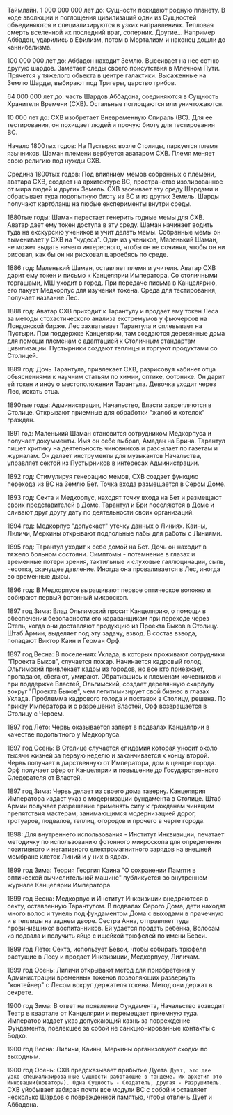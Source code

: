 Таймлайн.
1 000 000 000 лет до: Сущности покидают родную планету. В ходе эволюции и поглощения цивилизаций одни из Сущностей объединяются и специализируются в узких направлениях. Тепловая смерть вселенной их последний враг, соперник.
Другие... Например Аббадон, ударились в Ефилизм, потом в Мортализм и наконец дошли до каннибализма.

100 000 000 лет до: Аббадон находит Землю. Высеивает на нее сотню другую шардов. Заметает следы своего присутствия в Млечном Пути. Прячется у тяжелого обьекта в центре галактики. Высаженные на Землю Шарды, выбирают под Тригеры, царство грибов.

64 000 000 лет до: часть Шардов Аббадона, соединяются в Сущность Хранителя Времени (СХВ). Остальные поглощаются или уничтожаются.

10 000 лет до: СХВ изобретает Вневременную Спираль (ВС). Для ее тестирования, он похищает людей и прочую биоту для тестирования ВС.

Начало 1800тых годов: На Пустырях возле Столицы, паркуется племя язычников. Шаман племени вербуется аватаром СХВ. Племя меняет свою религию под нужды СХВ. 

Средина 1800тых годов: Под влиянием мемов собранных с племени, аватара СХВ, создает на архитектуре ВС, пространство изолированное от мира людей и других Земель. СХВ засеивает эту среду Шардами и сбрасывает туда подопытную биоту из ВС и из других Земель. Шарды получают картбланш на любые експерименты внутри среды.

1880тые годы: Шаман перестает генерить годные мемы для СХВ. Аватар дает ему токен доступа в эту среду. Шаман начинает водить туда на екскурсию учеников и учит делать мемы. Собранные мемы он выменивает у СХВ на "чудеса". Один из учеников, Маленький Шаман, не может выдать ничего интересного, чтобы он не сочинял, чтобы он ни рисовал, как бы он ни рисковал шароебясь по среде.

1886 год: Маленький Шаман, оставляет племя и учителя. Аватар СХВ дарит ему токен и письмо к Канцелярии Императора. Со столичными торгашами, МШ уходит в город. При передаче письма в Канцелярию, его пакует Медкорпус для изучения токена. Среда для тестирования, получает название Лес.

1888 год: Аватар СХВ приходит к Тарантулу и продает ему токен Леса за методы стохастического анализа екстремумов у фьючерсов на Лондонской бирже. Лес захватывает Тарантула и сплевывает на Пустыри. При поддержке Канцелярии, там создаются деревянные дома для помощи племенам с адаптацией к Столичным стандартам цивилизации. Пустырники создают теплицы и торгуют продуктами со Столицей. 

1889 год: Дочь Тарантула, привлекает СХВ, разрисовуя кабинет отца обьяснениями к научним статьям по химии, оптике, фотонике. Он дарит ей токен и инфу о местоположении Тарантула. Девочка уходит через Лес, искать отца.

1890тые годы: Администрация, Начальство, Власти закрепляются в Столице. Открывают приемные для обработки "жалоб и хотелок" граждан.

1891 год: Маленький Шаман становится сотрудником Медкорпуса и получает докумменты. Имя он себе выбрал, Амадан на Брина. Тарантул пишет критику на деятельность чиновников и разсылает по газетам и журналам. Он делает инструменты для музыкантов Начальства, управляет сектой из Пустырников в интересах Администрации.

1892 год: Стимулируя генерацию мемов, СХВ создает функцию перехода из ВС на Землю Бет. Точка входа размещается в Сером Доме.

1893 год: Секта и Медкорпус, находят точку входа на Бет и размещают своих представителей в Доме. Тарантул и Бри поселяются в Доме и сливают друг другу дату по деятельности своих организаций.

1894 год: Медкорпус "допускает" утечку данных о Линиях. Каины, Лиличи, Меркины открывают подпольные лабы для работы с Линиями.

1895 год: Тарантул уходит к себе домой на Бет. Дочь он находит в тяжело больном состояни. Симптомы - потемнение в глазах и временные потери зрения, тактильные и слуховые галлюцинации, сыпь, чесотка, скачущее давление. Иногда она проваливается в Лес, иногда во временные дыры.

1896 год: В Медкорпусе выращивают первое оптическое волокно и собирают первый фотонный микроскоп.

1897 год Зима: Влад Ольгимский просит Канцелярию, о помощи в обеспечении безопасности его караванщикам при переходе через Степь, когда они доставляют продукцию из Проекта Быков в Столицу. Штаб Армии, выделяет под эту задачу, взвод. В состав взвода, попадают Виктор Каин и Герман Орф.

1897 год Весна: В поселениях Уклада, в которых проживают сотрудники "Проекта Быков", случается пожар. Начинается кадровый голод. Ольгимский привлекает кадры из городов, но все кто приезжает, пропадают, сбегают, умирают. Обратившись к племенам кочевников и при поддержке Властей, Ольгимский, создает деревянную скарлупу вокруг "Проекта Быков", чем легитимизирует свой бизнес в глазах Уклада. Проблемма кадрового голода и поставок в Столицу, решена. По прикзу Императора и с разрешения Властей, Орф возвращается в Столицу с Червем.

1897 год Лето: Червь оказывается заперт в подвалах Канцелярии в качестве подопытного у Медкорпуса.

1897 год Осень: В Столице случается епидемия которая уносит около тысячи жизней за первую неделю и заканчивается к концу второй. Червь получает в дарственную от Императора, дом в центре города. Орф получает офер от Канцелярии и повышение до Государственного Следователя от Властей.

1897 год Зима: Червь делает из своего дома таверну. Канцелярия Императора издает указ о модернизации фундамента в Столице. Штаб Армии получает разрешение применять силу к гражданам  чинящим препятствия мастерам, занимающимся модернизацией дорог, тротуаров, подвалов, теплиц, огородов и прочего в черте города.

1898: Для внутреннего использования - Институт Инквизиции, печатает методичку по использованию фотонного микроскопа для определения позитивного и негативного електромагнитного зарядов на внешней мембране клеток Линий и у них в ядрах.

1899 год Зима: Теория Георгия Каина "О сохранении Памяти в оптической вычислительной машине" публикуется во внутреннем журнале Канцелярии Императора.

1899 год Весна: Медкорпус и Институт Инквизиции внедряютсся в секту, оставленную Тарантулом. В подвалах Серого Дома, дети находят много волос и тунель под фундаментом Дома с выходами в прачечную и в теплицы на заднем дворе. Сестра Анна, отправляет туда провинившихся воспитанников. Ей удается продать ребенка, Волосам из подвала и получить яйцо с ищейкой трюфелей по имени Бевси.

1899 год Лето: Секта, использует Бевси, чтобы собирать трюфеля растущие в Лесу и продает Инквизиции, Медкорпусу, Лиличам. 

1899 год Осень: Лиличи открывают метод для приобретения у Администрации временных токенов позволяющих развернуть "контейнер" с Лесом вокруг держателя токена. Метод они держат в секрете.

1900 год Зима: В ответ на появление Фундамента, Начальство возводит Театр в квартале от Канцелярии и перемещает приемную туда. Император издает указ допускающий казнь за повреждение Фундамента, повлекшее за собой не санкционированные контакты с Бодхо.

1900 год Весна: Лиличи, Каины, Меркины организовуют сходки по выходным. 

1900 год Осень: СХВ предсказывает прибытие Дуета. ```Дуэт, это две узко специализированные Сущности работающие в тандеме. Их архетип это Инновации(новаторы). Одна Сущность - Создатель, другая - Разрушитель. ``` СХВ уйобывает забирая почти все модули ВС с собой и оставляет несколько Шардов с поврежденной памятью, чтобы отвлечь Дует и Аббадона.


